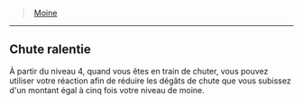 ﻿> [Moine](hd_monk.md)

---

## Chute ralentie

À partir du niveau 4, quand vous êtes en train de chuter, vous pouvez utiliser votre réaction afin de réduire les dégâts de chute que vous subissez d'un montant égal à cinq fois votre niveau de moine.

